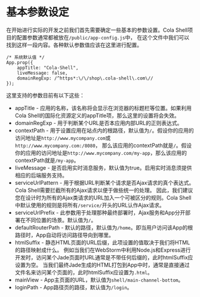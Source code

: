 # 基本参数设定

在开始进行实际的开发之前我们首先需要确定一些基本的参数设置。Cola Shell项目的配置参数通常都被放在`/public/app-config.js`中，
在这个文件中我们可以找到这样一段内容。各种默认参数值应该在这里进行配置。

```
/* 系统默认值 */
App.prop({
	appTitle: "Cola-Shell",
	liveMessage: false,
	domainRegExp: /^https*:\/\/shop\.cola-shell\.com\//
});
```

这里支持的参数目前有以下这些：

* appTitle	-	应用的名称，该名称将会显示在浏览器的标题栏等位置。如果利用Cola Shell的国际化资源定义的appTitle项，那么这里的设置将会失效。
* domainRegExp	-	用于判断某个URL是否本应用内部URL的正则表达式。
* contextPath	-	用于设置应用在站点内的根路径，默认值为`/`。假设你的应用的访问地址是`http://www.mycompany.com`或`http://www.mycompany.com:/8080`，
那么该应用的contextPath就是`/`。假设你的应用的访问地址是`http://www.mycompany.com/my-app`，那么该应用的contextPath就是`/my-app`。
* liveMessage	-	是否启用实时消息服务，默认值为true。启用实时消息须提供相应的后端服务支持。
* serviceUrlPattern	-	用于根据URL判断某个请求是否Ajax请求的真个表达式。Cola Shell需要拦截所有的Ajax请求以便于做些统一的处理。
因此，我们建议您在设计时为所有的Ajax类请求的URL加入一个可被区分的规则。Cola Shell中默认使用的规则是将所有`/service/`开头的URL认作Ajax请求。
* serviceUrlPrefix	-	此参数用于处理那种最终部署时，Ajax服务和App分开部署在不同位置的场景。默认值为`/`。
* defaultRouterPath	-	默认的路径，默认值为`/home`。即当用户访问该App的根路径时，App自动将访问路径导向到哪里。
* htmlSuffix	-	静态HTML页面的URL后缀，此项设置的值取决于我们将HTML的路径映射成什么。
例如当我们在WebStorm中利用Node.js和Express进行开发时，访问某个Jade页面时URL通常是不带任何后缀的，此时htmlSuffix应设置为空。
当我们最终Jade生成的HTML打包到App中时，通常是直接通过文件名来访问某个页面的，此时htmlSuffix应设置为`.html`。
* mainView	-	App主页面的URL，默认值为`shell/main-channel-bottom`。
* loginPath	-	App路径页的路径，默认值为`/login`。